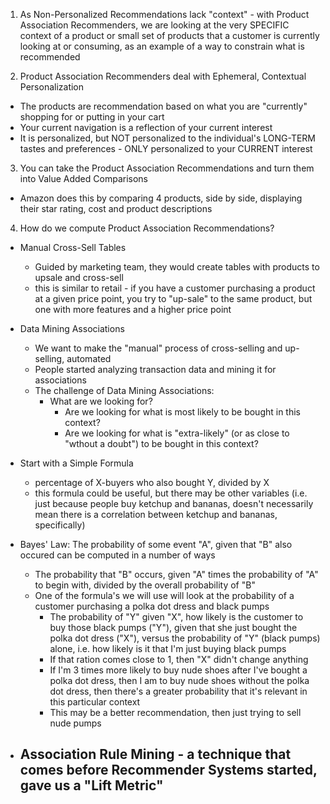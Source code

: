 <!-- Product Association Recommenders -->

1. As Non-Personalized Recommendations lack "context" - with Product Association Recommenders, we are looking at the very SPECIFIC context of a product or small set of products that a customer is currently looking at or consuming, as an example of a way to constrain what is recommended

2. Product Association Recommenders deal with Ephemeral, Contextual Personalization
  - The products are recommendation based on what you are "currently" shopping for or putting in your cart 
  - Your current navigation is a reflection of your current interest 
  - It is personalized, but NOT personalized to the individual's LONG-TERM tastes and preferences - ONLY personalized to your CURRENT interest 

3. You can take the Product Association Recommendations and turn them into Value Added Comparisons 
  - Amazon does this by comparing 4 products, side by side, displaying their star rating, cost and product descriptions 
  
4. How do we compute Product Association Recommendations? 
  - Manual Cross-Sell Tables
    - Guided by marketing team, they would create tables with products to upsale and cross-sell
    - this is similar to retail - if you have a customer purchasing a product at a given price point, you try to "up-sale" to the same product, but one with more features and a higher price point 
  - Data Mining Associations 
    - We want to make the "manual" process of cross-selling and up-selling, automated
    - People started analyzing transaction data and mining it for associations 
    - The challenge of Data Mining Associations:
      - What are we looking for? 
        - Are we looking for what is most likely to be bought in this context?
        - Are we looking for what is "extra-likely" (or as close to "wthout a doubt") to be bought in this context? 
  - Start with a Simple Formula 
    - percentage of X-buyers who also bought Y, divided by X
    - this formula could be useful, but there may be other variables (i.e. just because people buy ketchup and bananas, doesn't necessarily mean there is a correlation between ketchup and bananas, specifically)
    
  - Bayes' Law: The probability of some event "A", given that "B" also occured can be computed in a number of ways 
    - The probability that "B" occurs, given "A" times the probability of "A" to begin with, divided by the overall probability of "B" 
    - One of the formula's we will use will look at the probability of a customer purchasing a polka dot dress and black pumps
      - The probability of "Y" given "X", how likely is the customer to buy those black pumps ("Y"), given that she just bought the polka dot dress ("X"), versus the probability of "Y" (black pumps) alone, i.e. how likely is it that I'm just buying black pumps 
      - If that ration comes close to 1, then "X" didn't change anything 
      - If I'm 3 times more likely to buy nude shoes after I've bought a polka dot dress, then I am to buy nude shoes without the polka dot dress, then there's a greater probability that it's relevant in this particular context 
      - This may be a better recommendation, then just trying to sell nude pumps 
  - Association Rule Mining - a technique that comes before Recommender Systems started, gave us a "Lift Metric"
    - 